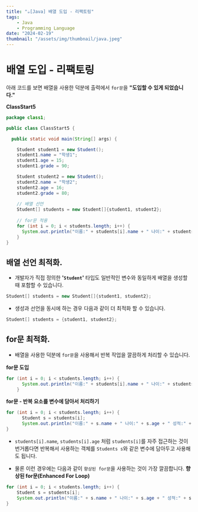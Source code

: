 ```yaml
---
title: "☕️[Java] 배열 도입 - 리팩토링"
tags:
    - Java
    - Programming Language
date: "2024-02-19"
thumbnail: "/assets/img/thumbnail/java.jpeg"
---
```


# 배열 도입 - 리팩토링

아래 코드를 보면 배열을 사용한 덕분에 출력에서 `for문`을 **"도입할 수 있게 되었습니다."**

**ClassStart5**
```java
package class1;

public class ClassStart5 {

  public static void main(String[] args) {

    Student student1 = new Student();
    student1.name = "학생1";
    student1.age = 15;
    student1.grade = 90;

    Student student2 = new Student();
    student2.name = "학생2";
    student2.age = 16;
    student2.grade = 80;
    
    // 배열 선언
    Student[] students = new Student[]{student1, student2};
      
    // for문 적용
    for (int i = 0; i < students.length; i++) {
      System.out.println("이름:" + students[i].name + " 나이:" + students[i].age + " 성적:" + students[i].grade);
    }
}
```

## 배열 선언 최적화.
* 개발자가 직접 정의한 **'`Student`'** 타입도 일반적인 변수와 동일하게 배열을 생성할 때 포함할 수 있습니다.
```java
Student[] students = new Student[]{student1, student2};
```

* 생성과 선언을 동시에 하는 경우 다음과 같이 더 최적화 할 수 있습니다.
```java
Student[] students = {student1, student2};
```

## for문 최적화.
* 배열을 사용한 덕분에 `for문`을 사용해서 반복 작업을 깔끔하게 처리할 수 있습니다.

**for문 도입**
```java
for (int i = 0; i < students.length; i++) {
      System.out.println("이름:" + students[i].name + " 나이:" + students[i].age + " 성적:" + students[i].grade);
    }
```

**for문 - 반복 요소를 변수에 담아서 처리하기**
```java
for (int i = 0; i < students.length; i++) {
      Student s = students[i];
      System.out.println("이름:" + s.name + " 나이:" + s.age + " 성적:" + s.grade);
}
```

* `students[i].name`, `students[i].age` 처럼 `students[i]`를 자주 접근하는 것이 번거롭다면 반복해서 사용하는 객체를 `Students s`와 같은 변수에 담아두고 사용해도 됩니다.

* 물론 이런 경우에는 다음과 같이 `향상된 for문`을 사용하는 것이 가장 깔끔합니다.
**향상된 for문(Enhanced For Loop)**
```java
for (int i = 0; i < students.length; i++) {
    Student s = students[i];
    System.out.println("이름:" + s.name + " 나이:" + s.age + " 성적:" + s.grade);
}
```
